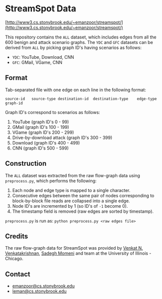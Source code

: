 # StreamSpot Data

[http://www3.cs.stonybrook.edu/~emanzoor/streamspot/](http://www3.cs.stonybrook.edu/~emanzoor/streamspot/)

This repository contains the `ALL` dataset, which includes edges from all the
600 benign and attack scenario graphs. The `YDC` and `GFC` datasets can be derived
from `ALL` by picking graph ID's having scenarios as follows:

   * `YDC`: YouTube, Download, CNN
   * `GFC`: GMail, VGame, CNN 

## Format

Tab-separated file with one edge on each line in the following format:

```
source-id	source-type	destination-id	destination-type	edge-type	graph-id
```

Graph ID's correspond to scenarios as follows:
   
   1. YouTube (graph ID's 0 - 99)
   2. GMail (graph ID's 100 - 199)
   3. VGame (graph ID's 200 - 299)
   4. Drive-by-download attack (graph ID's 300 - 399)
   5. Download (graph ID's 400 - 499)
   6. CNN (graph ID's 500 - 599)

## Construction

The `ALL` dataset was extracted from the raw flow-graph data using `preprocess.py`,
which performs the following:

   1. Each node and edge type is mapped to a single character.
   2. Consecutive edges between the same pair of nodes corresponding to
      block-by-block file reads are collapsed into a single edge.
   3. Node ID's are incremented by 1 (so ID's of `-1` become 0).
   4. The timestamp field is removed (raw edges are sorted by timestamp).

`preprocess.py` is run as: `python preprocess.py <raw edges file>`

## Credits

The raw flow-graph data for StreamSpot was provided by
[Venkat N. Venkatakrishnan][1], [Sadegh Momeni][2] and team at the
University of Illinois - Chicago.

## Contact

   * emanzoor@cs.stonybrook.edu
   * leman@cs.stonybrook.edu

[1]: https://www.cs.uic.edu/~venkat/
[2]: http://smomen2.people.uic.edu/
